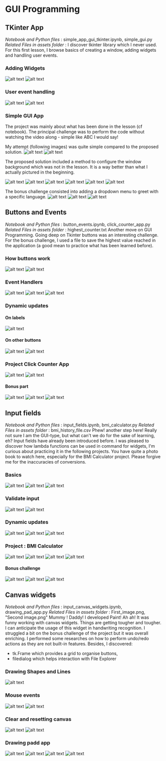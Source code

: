 # GUI Programming

## TKinter App
*Notebook and Python files* : simple_app_gui_tkinter.ipynb, simple_gui.py
*Related Files in assets folder* : 
I discover tkinter library which I never used. For this first lesson, I browse basics of creating a window, adding widgets and handling user events.

### Adding Widgets
![alt text](./screenshots/{F6FB03F6-AFD4-442C-B8E5-32401CD8A908}.png)
![alt text](./screenshots/{8F96D374-0266-4D33-B6D7-CB2AA364391F}.png)

### User event handling
![alt text](./screenshots/{CE7383CC-BEC7-43D7-B95A-8A1FBB6EF76D}.png)
![alt text](./screenshots/{2DD77D33-9189-416E-9549-E981E00F72C7}.png)

### Simple GUI App
The project was mainly about what has been done in the lesson (cf notebook). The principal challenge was to perform the code without watching the video along - simple like ABC I would say! 

My attempt (following images) was quite simple compared to the proposed solution. 
![alt text](./screenshots/{87382224-A4A1-4E69-B78C-10403D4AA952}.png)
![alt text](./screenshots/image.png)

The proposed solution included a method to configure the window background which was not in the lesson. It is a way better than what I actually pictured in the beginning.

![alt text](./screenshots/{C5B9BD20-0FCD-46A6-A25C-521564FA1CBB}.png)
![alt text](./screenshots/{37318137-F9A5-46E3-AABB-0482823BDCE9}.png)
![alt text](./screenshots/{2538B09B-7643-4E8F-8BE3-352657C1B311}.png)
![alt text](./screenshots/{D9B03902-577E-4091-B35C-B8BE80F6C217}.png)
![alt text](./screenshots/{14CA003C-9B73-455C-9D8D-44479F39D2C5}.png)
![alt text](./screenshots/{CC50BB54-EC13-420B-A033-FEB792C4BC67}.png)

The bonus challenge consisted into adding a dropdown menu to greet with a specific language.
![alt text](./screenshots/{1EE5F214-071E-4A4A-85B0-7559E556DF4F}.png)
![alt text](./screenshots/{2E162FFF-86F4-4522-BB65-954DA010A01E}.png)
![alt text](./screenshots/{4790DF45-EA78-4422-874A-566EB4B29A29}.png)

## Buttons and Events
*Notebook and Python files* : button_events.ipynb, click_counter_app.py
*Related Files in assets folder* : highest_counter.txt
Another move on GUI Programming. Going deep on Tkinter buttons was an interesting challenge.
For the bonus challenge, I used a file to save the highest value reached in the application (a good mean to practice what has been learned before).

### How buttons work
![alt text](./screenshots/{A59BB9D5-C229-4139-BFDC-0E8449B568A8}.png)
![alt text](./screenshots/{5268B6C9-3D15-457A-916A-5057E54C8B9C}.png)

### Event Handlers
![alt text](./screenshots/{2991F266-81DC-48E6-AA1A-9F5EA19A9395}.png)
![alt text](./screenshots/{AFDA2D25-E956-40C7-B280-E549A2599B3F}.png)
![alt text](./screenshots/{FAEB1B85-1E04-4211-9F9B-8C9588CDEB99}.png)

### Dynamic updates
#### On labels
![alt text](./screenshots/{7FDFD838-A4A0-401C-992F-7432C543BDE0}.png)
#### On other buttons
![alt text](./screenshots/{5FC3A1DC-5375-43F2-85FB-840F7CF6B33D}.png)
![alt text](./screenshots/{EBB1D715-38C0-4141-B69B-DA89CC6DD36E}.png)

### Project Click Counter App
![alt text](./screenshots/{002B4FC8-9D9F-4C71-9AE0-DE5F72A8FAEF}.png)
![alt text](./screenshots/{591AB34F-2443-4D9C-A86A-5452BC612B14}.png)

#### Bonus part
![alt text](./screenshots/{15208ED0-2F8F-4D13-8F06-46D75A5E118C}.png)
![alt text](./screenshots/{DE83DEC7-40A3-4439-B0A3-26D7AAAA3C22}.png)
![alt text](./screenshots/{19A5291B-44ED-4332-8EAC-3269EF36BDE5}.png)

## Input fields
*Notebook and Python files* : input_fields.ipynb, bmi_calculator.py
*Related Files in assets folder* : bmi_history_file.csv
Phew! another step here! Really not sure I am the GUI-type, but what can't we do for the sake of learning, eh?
Input fields have already been introduced before. I was pleased to discover how lambda functions can be used in command for widgets, I'm curious about practicing it in the following projects.
You have quite a photo book to watch here, especially for the BMI Calculator project. Please forgive me for the inaccuracies of conversions.

### Basics
![alt text](./screenshots/{AA0DD51B-FC72-4204-8300-B5AE7AB62ED8}.png)
![alt text](./screenshots/{37417633-E932-4CA4-8484-14290C06E790}.png)
![alt text](./screenshots/{D721088F-6759-4436-9860-B7D26BDAD621}.png)

### Validate input
![alt text](./screenshots/{2F73C720-1F6D-41CF-8965-6F5EE4641317}.png)
![alt text]({./screenshots/BD3E9CFF-3203-40EF-AC73-83B87FE2BFB8}.png)

### Dynamic updates
![alt text](./screenshots/{5234F283-F661-48A9-BC1B-EAEF42416EBE}.png)
![alt text](./screenshots/{87495190-7690-451D-B2C3-3C7497D1EC63}.png)
![alt text](./screenshots/{B4717BED-36F0-4CD0-B8C2-D17812641887}.png)

### Project : BMI Calculator
![alt text](./screenshots/{F467C5F4-B75E-416E-B30C-353967307C2A}.png)
![alt text](./screenshots/{AB45E6A7-3976-47BE-809D-F8BA5417A477}.png)
![alt text](./screenshots/{A25B8AF9-A0BE-4FAA-8DFB-468F5870AE27}.png)
![alt text](./screenshots/{2E4B270D-0302-4AC3-9C07-68274F8A130E}.png)

#### Bonus challenge
![alt text](./screenshots/{2AE7C6D3-774A-4A9E-8421-42E2F7A7C65C}.png)
![alt text](./screenshots/{6874FB47-818B-4312-A132-A6394221D87C}.png)
![alt text](./screenshots/{7FC1FA4D-75D7-4580-935C-7AE3859E5F9F}.png)

## Canvas widgets
*Notebook and Python files* : input_canvas_widgets.ipynb, drawing_pad_app.py
*Related Files in assets folder* : First_image.png, "Second image.png"
Mummy ! Daddy! I developed Paint! Ah ah! It was funny working with canvas widgets. Things are getting tougher and tougher. I can anticipate the usage of this widget in handwriting recognition.
I struggled a bit on the bonus challenge of the project but it was overall enriching. I performed some researches on how to perform undo/redo actions as they are not built-in features.
Besides, I discovered:
- tk.Frame which provides a grid to organise buttons,
- filedialog which helps interaction with File Explorer

### Drawing Shapes and Lines
![alt text](./screenshots/{01C6FB5D-E994-419B-872E-9E5C2159EE59}.png)

### Mouse events
![alt text](./screenshots/{92AE8152-3899-484D-AD02-77DEC148C289}.png)
![alt text](./screenshots/{16DD3805-448F-4565-82AB-82B195617394}.png)

### Clear and resetting canvas
![alt text](./screenshots/{C7444E54-67FF-43D9-8C42-10CBD4849EC5}.png)
![alt text](./screenshots/{433F021C-56FD-4A9E-8AD7-8F38B2C47617}.png)

### Drawing padd app
![alt text](./screenshots/{6AB1BCCF-089D-477A-8812-14D67EA43118}.png)
![alt text](./screenshots/{C1DFE896-6DCE-45E8-B411-16E47703217F}.png)
![alt text](./screenshots/{5A8335C4-71DA-45DA-8DAA-C9AC5CE984E2}.png)
![alt text](./screenshots/{F92EE66F-D2DF-4140-AA80-097743B98042}.png)
